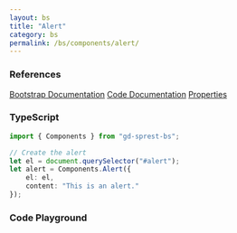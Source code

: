 ```yaml
---
layout: bs
title: "Alert"
category: bs
permalink: /bs/components/alert/
---
```


### References

<div class="bs">
    <div class="list-group">
        <a class="list-group-item list-group-item-action" href="https://getbootstrap.com/docs/5.1/components/alerts">Bootstrap Documentation</a>
        <a class="list-group-item list-group-item-action" href="/sprest-bs/modules/components_components.html#{{ page.title }}">Code Documentation</a>
        <a class="list-group-item list-group-item-action" href="/sprest-bs/interfaces/components_components.I{{ page.title }}Props.html">Properties</a>
    </div>
</div>

### TypeScript

```ts
import { Components } from "gd-sprest-bs";

// Create the alert
let el = document.querySelector("#alert");
let alert = Components.Alert({
    el: el,
    content: "This is an alert."
});
```

### Code Playground

<div id="playground" class="bs"></div>
<script type="text/javascript">
    // Wait for the page to load
    window.addEventListener("load", function() {
        // Create the code editor
        var editor = CodeEditor(document.getElementById("playground"), true, [
            '// Create the alert',
            'Components.Alert({',
            '\tel: app,',
            '\tcontent: "This is an alert."',
            '});'
        ].join('\n'));
    });
</script>